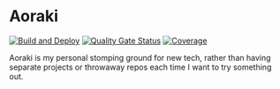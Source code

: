 # Aoraki

[![Build and Deploy](https://github.com/crookm/aoraki/actions/workflows/pipeline-cicd.yml/badge.svg)](https://github.com/crookm/aoraki/actions/workflows/pipeline-cicd.yml) [![Quality Gate Status](https://sonarcloud.io/api/project_badges/measure?project=crookm_aoraki&metric=alert_status)](https://sonarcloud.io/summary/new_code?id=crookm_aoraki) [![Coverage](https://sonarcloud.io/api/project_badges/measure?project=crookm_aoraki&metric=coverage)](https://sonarcloud.io/summary/new_code?id=crookm_aoraki)

Aoraki is my personal stomping ground for new tech, rather than having separate projects or throwaway repos each
time I want to try something out.
